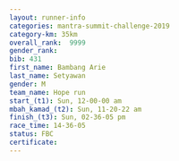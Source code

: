 ```yaml
---
layout: runner-info 
categories: mantra-summit-challenge-2019 
category-km: 35km 
overall_rank:  9999
gender_rank: 
bib: 431
first_name: Bambang Arie
last_name: Setyawan
gender: M
team_name: Hope run
start_(t1): Sun, 12-00-00 am
mbah_kamad_(t2): Sun, 11-20-22 am
finish_(t3): Sun, 02-36-05 pm
race_time: 14-36-05
status: FBC
certificate: 
---
```

